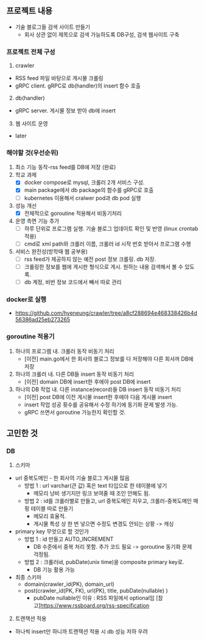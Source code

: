 ## 프로젝트 내용
* 기술 블로그들 검색 사이트 만들기
  * 회사 상관 없이 제목으로 검색 가능하도록 DB구성, 검색 웹사이트 구축
### 프로젝트 전체 구성
1. crawler
- RSS feed 파일 바탕으로 게시물 크롤링
- gRPC client. gRPC로 db(handler)의 insert 함수 호출
2. db(handler)
- gRPC server. 게시물 정보 받아 db에 insert
3. 웹 사이트 운영
* later
### 해야할 것(우선순위)
1. 최소 기능 동작-rss feed를 DB에 저장 (완료)
2. 학교 과제
    * [x] docker compose로 mysql, 크롤러 2개 서비스 구성.
    * [x] main package에서 db package의 함수를 gRPC로 호출
    * [ ] kubernetes 이용해서 cralwer pod과 db pod 실행
3. 성능 개선
    * [x] 전체적으로 goroutine 적용해서 비동기처리
4. 운영 측면 기능 추가
    * [ ] 하루 단위로 프로그램 실행. 기술 블로그 업데이트 확인 및 반영 (linux crontab 적용)
    * [ ] cmd로 xml path와 크롤러 이름, 크롤러 id 시작 번호 받아서 프로그램 수행
5. 서비스 완전성(방학때 웹 공부용)
    * [ ] rss feed가 제공하지 않는 예전 post 정보 크롤링. db 저장. 
    * [ ] 크롤링한 정보를 웹에 게시판 형식으로 게시. 원하는 내용 검색해서 볼 수 있도록.
    * [ ] db 계정, 비번 정보 코드에서 빼서 따로 관리
###  docker로 실행
- https://github.com/hyeneung/crawler/tree/a8cf288694e468338426b4d56386ad25eb273265
### goroutine 적용기
1. 하나의 프로그램 내. 크롤러 동작 비동기 처리
     * [이전] main.go에서 한 회사의 블로그 정보를 다 저장해야 다른 회사꺼 DB에 저장
2. 하나의 크롤러 내. 다른 DB들 insert 동작 비동기 처리
     * [이전] domain DB에 insert한 후에야 post DB에 insert
3. 하나의 DB 작업 내. 다른 instance(record)들 DB insert 동작 비동기 처리
     * [이전] post DB에 이전 게시물 insert한 후에야 다음 게시물 insert
     * insert 작업 성공 횟수를 공유해서 수정 하기에 동기화 문제 발생 가능.
     * gRPC 쓰면서 goroutine 가능한지 확인할 것.
## 고민한 것
### DB
1. 스키마
 * url 중복도메인 - 한 회사의 기술 블로그 게시물 많음
    * 방법 1 : url varchar(큰 값) 혹은 text 타입으로 한 테이블에 넣기
      * 메모리 낭비 생기지만 링크 보여줄 때 조인 안해도 됨.
    * 방법 2 : id를 크롤러별로 만들고, url 중복도메인 지우고, 크롤러-중복도메인 매핑 테이블 따로 만들기
      * 메모리 효율적. 
      * 게시물 특성 상 한 번 넣으면 수정도 변경도 안되는 상황 -> 캐싱
 * primary key 무엇으로 할 것인가
    * 방법 1 : id 만들고 AUTO_INCREMENT
      * DB 수준에서 중복 처리 못함. 추가 코드 필요 -> goroutine 동기화 문제 걱정됨.
    * 방법 2 : 크롤러id, pubDate(unix time)을 composite primary key로.
      * DB 기능 활용 가능
 * 최종 스키마
   *  domain(crawler_id(PK), domain_url)
   *  post(crawler_id(PK, FK), url(PK), title, pubDate(nullable) )
      *  pubDate nullable인 이유 : RSS 파일에서 optional임 [참고]https://www.rssboard.org/rss-specification
2. 트랜잭션 적용
 * 하나씩 insert만 하니까 트랜잭션 적용 시 db 성능 저하 우려